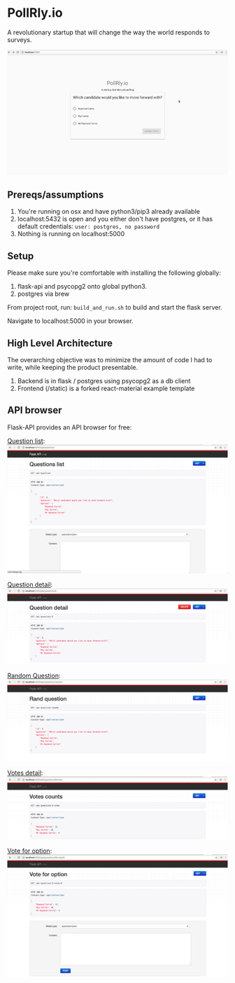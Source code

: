 # PollRly.io
A revolutionary startup that will change the way the world responds to surveys.

![](doc_images/pollr_demo.gif)

## Prereqs/assumptions
1. You're running on osx and have python3/pip3 already available
2. localhost:5432 is open and you either don't have postgres, or it has default
   credentials: `user: postgres, no password`
3. Nothing is running on localhost:5000

## Setup
Please make sure you're comfortable with installing the following globally:
1. flask-api and psycopg2 onto global python3.
2. postgres via brew

From project root, run:
`build_and_run.sh`
to build and start the flask server.

Navigate to localhost:5000 in your browser.

## High Level Architecture
The overarching objective was to minimize the amount of code I had to write, while
keeping the product presentable.

1. Backend is in flask / postgres using psycopg2 as a db client
2. Frontend (/static) is a forked react-material example template

## API browser
Flask-API provides an API browser for free:

[Question list](http://localhost:5000/api/questions):
![](doc_images/questions_list.png)

[Question detail](http://localhost:5000/api/questions/1):
![](doc_images/question_detail.png)

[Random Question](http://localhost:5000/api/questions/random):
![](doc_images/question_random.png)

[Votes detail](http://localhost:5000/api/questions/1/votes):
![](doc_images/votes_detail.png)

[Vote for option](http://localhost:5000/api/questions/1/votes/0):
![](doc_images/vote_for_option.png)
